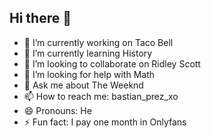 ## Hi there 👋

- 🔭 I’m currently working on Taco Bell
- 🌱 I’m currently learning History
- 👯 I’m looking to collaborate on Ridley Scott
- 🤔 I’m looking for help with Math 
- 💬 Ask me about The Weeknd
- 📫 How to reach me: bastian_prez_xo
- 😄 Pronouns: He 
- ⚡ Fun fact: I pay one month in Onlyfans
